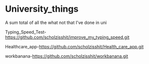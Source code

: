 # University_things
A sum total of all the what not that I've done in uni

Typing_Speed_Test-https://github.com/scholzisshit/improve_my_typing_speed.git

Healthcare_app-https://github.com/scholzisshit/Health_care_app.git

workbanana-https://github.com/scholzisshit/workbanana.git
